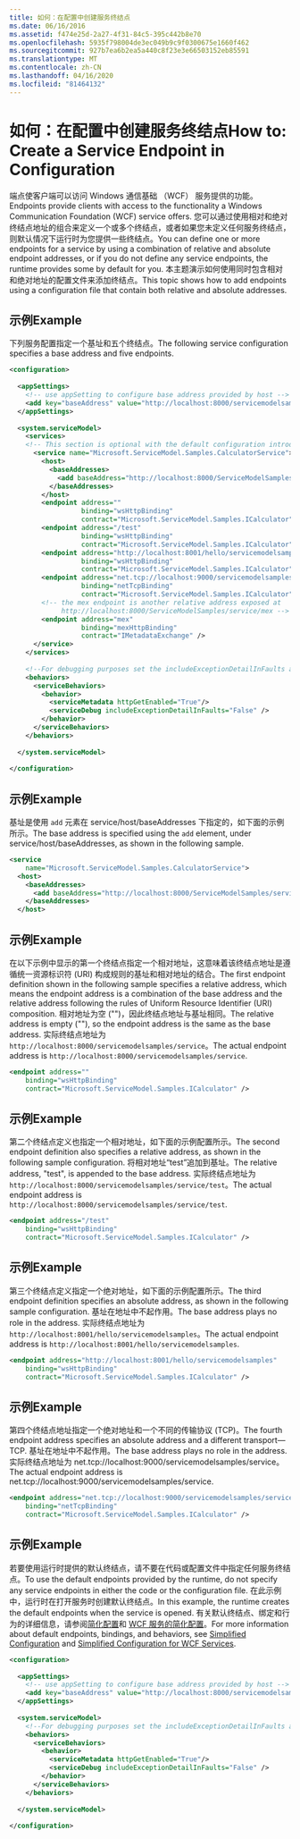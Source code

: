 ```yaml
---
title: 如何：在配置中创建服务终结点
ms.date: 06/16/2016
ms.assetid: f474e25d-2a27-4f31-84c5-395c442b8e70
ms.openlocfilehash: 5935f798004de3ec049b9c9f0300675e1660f462
ms.sourcegitcommit: 927b7ea6b2ea5a440c8f23e3e66503152eb85591
ms.translationtype: MT
ms.contentlocale: zh-CN
ms.lasthandoff: 04/16/2020
ms.locfileid: "81464132"
---
```

# <a name="how-to-create-a-service-endpoint-in-configuration"></a><span data-ttu-id="a1de0-102">如何：在配置中创建服务终结点</span><span class="sxs-lookup"><span data-stu-id="a1de0-102">How to: Create a Service Endpoint in Configuration</span></span>
<span data-ttu-id="a1de0-103">端点使客户端可以访问 Windows 通信基础 （WCF） 服务提供的功能。</span><span class="sxs-lookup"><span data-stu-id="a1de0-103">Endpoints provide clients with access to the functionality a Windows Communication Foundation (WCF) service offers.</span></span> <span data-ttu-id="a1de0-104">您可以通过使用相对和绝对终结点地址的组合来定义一个或多个终结点，或者如果您未定义任何服务终结点，则默认情况下运行时为您提供一些终结点。</span><span class="sxs-lookup"><span data-stu-id="a1de0-104">You can define one or more endpoints for a service by using a combination of relative and absolute endpoint addresses, or if you do not define any service endpoints, the runtime provides some by default for you.</span></span> <span data-ttu-id="a1de0-105">本主题演示如何使用同时包含相对和绝对地址的配置文件来添加终结点。</span><span class="sxs-lookup"><span data-stu-id="a1de0-105">This topic shows how to add endpoints using a configuration file that contain both relative and absolute addresses.</span></span>  
  
## <a name="example"></a><span data-ttu-id="a1de0-106">示例</span><span class="sxs-lookup"><span data-stu-id="a1de0-106">Example</span></span>  
 <span data-ttu-id="a1de0-107">下列服务配置指定一个基址和五个终结点。</span><span class="sxs-lookup"><span data-stu-id="a1de0-107">The following service configuration specifies a base address and five endpoints.</span></span>  
  
```xml  
<configuration>  
  
  <appSettings>  
    <!-- use appSetting to configure base address provided by host -->  
    <add key="baseAddress" value="http://localhost:8000/servicemodelsamples/service" />  
  </appSettings>  
  
  <system.serviceModel>  
    <services>  
    <!-- This section is optional with the default configuration introduced in .NET Framework 4. -->  
      <service name="Microsoft.ServiceModel.Samples.CalculatorService">  
        <host>  
          <baseAddresses>  
            <add baseAddress="http://localhost:8000/ServiceModelSamples/service"/>  
          </baseAddresses>  
        </host>  
        <endpoint address=""  
                  binding="wsHttpBinding"  
                  contract="Microsoft.ServiceModel.Samples.ICalculator" />  
        <endpoint address="/test"  
                  binding="wsHttpBinding"  
                  contract="Microsoft.ServiceModel.Samples.ICalculator" />  
        <endpoint address="http://localhost:8001/hello/servicemodelsamples"  
                  binding="wsHttpBinding"  
                  contract="Microsoft.ServiceModel.Samples.ICalculator" />  
        <endpoint address="net.tcp://localhost:9000/servicemodelsamples/service"  
                  binding="netTcpBinding"  
                  contract="Microsoft.ServiceModel.Samples.ICalculator" />  
        <!-- the mex endpoint is another relative address exposed at   
             http://localhost:8000/ServiceModelSamples/service/mex -->  
        <endpoint address="mex"  
                  binding="mexHttpBinding"  
                  contract="IMetadataExchange" />  
      </service>  
    </services>  
  
    <!--For debugging purposes set the includeExceptionDetailInFaults attribute to true-->  
    <behaviors>  
      <serviceBehaviors>  
        <behavior>  
          <serviceMetadata httpGetEnabled="True"/>  
          <serviceDebug includeExceptionDetailInFaults="False" />  
        </behavior>  
      </serviceBehaviors>  
    </behaviors>  
  
  </system.serviceModel>  
  
</configuration>  
```  
  
## <a name="example"></a><span data-ttu-id="a1de0-108">示例</span><span class="sxs-lookup"><span data-stu-id="a1de0-108">Example</span></span>  
 <span data-ttu-id="a1de0-109">基址是使用 `add` 元素在 service/host/baseAddresses 下指定的，如下面的示例所示。</span><span class="sxs-lookup"><span data-stu-id="a1de0-109">The base address is specified using the `add` element, under service/host/baseAddresses, as shown in the following sample.</span></span>  
  
```xml  
<service
    name="Microsoft.ServiceModel.Samples.CalculatorService">  
  <host>  
    <baseAddresses>  
      <add baseAddress="http://localhost:8000/ServiceModelSamples/service"/>  
    </baseAddresses>  
  </host>  
```  
  
## <a name="example"></a><span data-ttu-id="a1de0-110">示例</span><span class="sxs-lookup"><span data-stu-id="a1de0-110">Example</span></span>  
 <span data-ttu-id="a1de0-111">在以下示例中显示的第一个终结点指定一个相对地址，这意味着该终结点地址是遵循统一资源标识符 (URI) 构成规则的基址和相对地址的结合。</span><span class="sxs-lookup"><span data-stu-id="a1de0-111">The first endpoint definition shown in the following sample specifies a relative address, which means the endpoint address is a combination of the base address and the relative address following the rules of Uniform Resource Identifier (URI) composition.</span></span> <span data-ttu-id="a1de0-112">相对地址为空 ("")，因此终结点地址与基址相同。</span><span class="sxs-lookup"><span data-stu-id="a1de0-112">The relative address is empty (""), so the endpoint address is the same as the base address.</span></span> <span data-ttu-id="a1de0-113">实际终结点地址为`http://localhost:8000/servicemodelsamples/service`。</span><span class="sxs-lookup"><span data-stu-id="a1de0-113">The actual endpoint address is `http://localhost:8000/servicemodelsamples/service`.</span></span>  
  
```xml  
<endpoint address=""
    binding="wsHttpBinding"  
    contract="Microsoft.ServiceModel.Samples.ICalculator" />  
```  
  
## <a name="example"></a><span data-ttu-id="a1de0-114">示例</span><span class="sxs-lookup"><span data-stu-id="a1de0-114">Example</span></span>  
 <span data-ttu-id="a1de0-115">第二个终结点定义也指定一个相对地址，如下面的示例配置所示。</span><span class="sxs-lookup"><span data-stu-id="a1de0-115">The second endpoint definition also specifies a relative address, as shown in the following sample configuration.</span></span> <span data-ttu-id="a1de0-116">将相对地址“test”追加到基址。</span><span class="sxs-lookup"><span data-stu-id="a1de0-116">The relative address, "test", is appended to the base address.</span></span> <span data-ttu-id="a1de0-117">实际终结点地址为`http://localhost:8000/servicemodelsamples/service/test`。</span><span class="sxs-lookup"><span data-stu-id="a1de0-117">The actual endpoint address is `http://localhost:8000/servicemodelsamples/service/test`.</span></span>  
  
```xml  
<endpoint address="/test"  
    binding="wsHttpBinding"  
    contract="Microsoft.ServiceModel.Samples.ICalculator" />  
```  
  
## <a name="example"></a><span data-ttu-id="a1de0-118">示例</span><span class="sxs-lookup"><span data-stu-id="a1de0-118">Example</span></span>  
 <span data-ttu-id="a1de0-119">第三个终结点定义指定一个绝对地址，如下面的示例配置所示。</span><span class="sxs-lookup"><span data-stu-id="a1de0-119">The third endpoint definition specifies an absolute address, as shown in the following sample configuration.</span></span> <span data-ttu-id="a1de0-120">基址在地址中不起作用。</span><span class="sxs-lookup"><span data-stu-id="a1de0-120">The base address plays no role in the address.</span></span> <span data-ttu-id="a1de0-121">实际终结点地址为`http://localhost:8001/hello/servicemodelsamples`。</span><span class="sxs-lookup"><span data-stu-id="a1de0-121">The actual endpoint address is `http://localhost:8001/hello/servicemodelsamples`.</span></span>  
  
```xml  
<endpoint address="http://localhost:8001/hello/servicemodelsamples"  
    binding="wsHttpBinding"  
    contract="Microsoft.ServiceModel.Samples.ICalculator" />  
```  
  
## <a name="example"></a><span data-ttu-id="a1de0-122">示例</span><span class="sxs-lookup"><span data-stu-id="a1de0-122">Example</span></span>  
 <span data-ttu-id="a1de0-123">第四个终结点地址指定一个绝对地址和一个不同的传输协议 (TCP)。</span><span class="sxs-lookup"><span data-stu-id="a1de0-123">The fourth endpoint address specifies an absolute address and a different transport—TCP.</span></span> <span data-ttu-id="a1de0-124">基址在地址中不起作用。</span><span class="sxs-lookup"><span data-stu-id="a1de0-124">The base address plays no role in the address.</span></span> <span data-ttu-id="a1de0-125">实际终结点地址为 net.tcp://localhost:9000/servicemodelsamples/service。</span><span class="sxs-lookup"><span data-stu-id="a1de0-125">The actual endpoint address is net.tcp://localhost:9000/servicemodelsamples/service.</span></span>  
  
```xml  
<endpoint address="net.tcp://localhost:9000/servicemodelsamples/service"  
    binding="netTcpBinding"  
    contract="Microsoft.ServiceModel.Samples.ICalculator" />  
```  
  
## <a name="example"></a><span data-ttu-id="a1de0-126">示例</span><span class="sxs-lookup"><span data-stu-id="a1de0-126">Example</span></span>  
 <span data-ttu-id="a1de0-127">若要使用运行时提供的默认终结点，请不要在代码或配置文件中指定任何服务终结点。</span><span class="sxs-lookup"><span data-stu-id="a1de0-127">To use the default endpoints provided by the runtime, do not specify any service endpoints in either the code or the configuration file.</span></span> <span data-ttu-id="a1de0-128">在此示例中，运行时在打开服务时创建默认终结点。</span><span class="sxs-lookup"><span data-stu-id="a1de0-128">In this example, the runtime creates the default endpoints when the service is opened.</span></span> <span data-ttu-id="a1de0-129">有关默认终结点、绑定和行为的详细信息，请参阅[简化配置](../../../../docs/framework/wcf/simplified-configuration.md)和 [WCF 服务的简化配置](../../../../docs/framework/wcf/samples/simplified-configuration-for-wcf-services.md)。</span><span class="sxs-lookup"><span data-stu-id="a1de0-129">For more information about default endpoints, bindings, and behaviors, see [Simplified Configuration](../../../../docs/framework/wcf/simplified-configuration.md) and [Simplified Configuration for WCF Services](../../../../docs/framework/wcf/samples/simplified-configuration-for-wcf-services.md).</span></span>  
  
```xml  
<configuration>  
  
  <appSettings>  
    <!-- use appSetting to configure base address provided by host -->  
    <add key="baseAddress" value="http://localhost:8000/servicemodelsamples/service" />  
  </appSettings>  
  
  <system.serviceModel>  
    <!--For debugging purposes set the includeExceptionDetailInFaults attribute to true-->  
    <behaviors>  
      <serviceBehaviors>  
        <behavior>  
          <serviceMetadata httpGetEnabled="True"/>  
          <serviceDebug includeExceptionDetailInFaults="False" />  
        </behavior>  
      </serviceBehaviors>  
    </behaviors>  
  
  </system.serviceModel>  
  
</configuration>  
```
